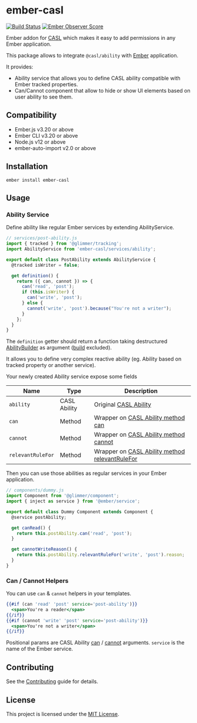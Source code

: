 ember-casl
==============================================================================

[![Build Status](https://github.com/concordnow/ember-casl/actions/workflows/main.yml/badge.svg?branch=master)](https://github.com/concordnow/ember-casl/actions/workflows/main.yml)
[![Ember Observer Score](https://emberobserver.com/badges/ember-casl.svg)](https://emberobserver.com/addons/ember-casl)

Ember addon for [CASL](https://github.com/stalniy/casl) which makes it easy to add permissions in any Ember application.

This package allows to integrate `@casl/ability` with [Ember](https://emberjs.com/) application.

It provides:
- Ability service that allows you to define CASL ability compatible with Ember tracked properties.
- Can/Cannot component that allow to hide or show UI elements based on user ability to see them.


Compatibility
------------------------------------------------------------------------------

* Ember.js v3.20 or above
* Ember CLI v3.20 or above
* Node.js v12 or above
* ember-auto-import v2.0 or above


Installation
------------------------------------------------------------------------------

```
ember install ember-casl
```


Usage
------------------------------------------------------------------------------

### Ability Service

Define ability like regular Ember services by extending AbilityService.

```js
// services/post-ability.js
import { tracked } from '@glimmer/tracking';
import AbilityService from 'ember-casl/services/ability';

export default class PostAbility extends AbilityService {
  @tracked isWriter = false;

  get definition() {
    return ({ can, cannot }) => {
      can('read', 'post');
      if (this.isWriter) {
        can('write', 'post');
      } else {
        cannot('write', 'post').because("You're not a writer");
      }
    };
  }
}
```

The `definition` getter should return a function taking destructured [AbilityBuilder](https://casl.js.org/v5/en/api/casl-ability#ability-builder) as argument ([build](https://casl.js.org/v5/en/api/casl-ability#build) excluded).

It allows you to define very complex reactive ability (eg. Ability based on tracked property or another service).

Your newly created Ability service expose some fields

| Name              | Type         | Description                                                                                                    |
| ----------------- | ------------ | -------------------------------------------------------------------------------------------------------------- |
| `ability`         | CASL Ability | Original [CASL Ability](https://casl.js.org/v5/en/api/casl-ability#ability)                                    |
| `can`             | Method       | Wrapper on [CASL Ability method can](https://casl.js.org/v5/en/api/casl-ability#can-of-pure-ability)           |
| `cannot`          | Method       | Wrapper on [CASL Ability method cannot](https://casl.js.org/v5/en/api/casl-ability#cannot-of-pure-ability)     |
| `relevantRuleFor` | Method       | Wrapper on [CASL Ability method relevantRuleFor](https://casl.js.org/v5/en/api/casl-ability#relevant-rule-for) |

Then you can use those abilities as regular services in your Ember application.

```js
// components/dummy.js
import Component from '@glimmer/component';
import { inject as service } from '@ember/service';

export default class Dummy Component extends Component {
  @service postAbility;

  get canRead() {
    return this.postAbility.can('read', 'post');
  }

  get cannotWriteReason() {
    return this.postAbility.relevantRuleFor('write', 'post').reason;
  }
}
```

### Can / Cannot Helpers

You can use `can` & `cannot` helpers in your templates.

```hbs
{{#if (can 'read' 'post' service='post-ability')}}
  <span>You're a reader</span>
{{/if}}
{{#if (cannot 'write' 'post' service='post-ability')}}
  <span>You're not a writer</span>
{{/if}}
```

Positional params are CASL Ability [can](https://casl.js.org/v5/en/api/casl-ability#can-of-pure-ability) / [cannot](https://casl.js.org/v5/en/api/casl-ability#cannot-of-pure-ability) arguments.
`service` is the name of the Ember service.


Contributing
------------------------------------------------------------------------------

See the [Contributing](CONTRIBUTING.md) guide for details.


License
------------------------------------------------------------------------------

This project is licensed under the [MIT License](LICENSE.md).
